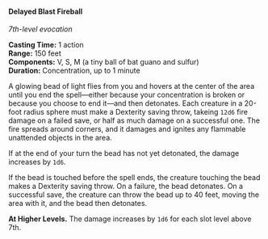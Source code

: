 #### Delayed Blast Fireball
<!-- TODO Check and tag this spell -->
<!-- markdownlint-disable-next-line no-emphasis-as-heading -->
_7th-level evocation_

**Casting Time:** 1 action \
**Range:** 150 feet \
**Components:** V, S, M (a tiny ball of bat guano and sulfur) \
**Duration:** Concentration, up to 1 minute

A glowing bead of light flies from you and hovers at the center of the area until you end the spell—either because your concentration is broken or because you choose to end it—and then detonates.
Each creature in a 20-foot radius sphere must make a Dexterity saving throw, takeing `12d6` fire damage on a failed save, or half as much damage on a successful one.
The fire spreads around corners, and it damages and ignites any flammable unattended objects in the area.

If at the end of your turn the bead has not yet detonated, the damage increases by `1d6`.

If the bead is touched before the spell ends, the creature touching the bead makes a Dexterity saving throw.
On a failure, the bead detonates.
On a successful save, the creature can throw the bead up to 40 feet, moving the area with it, and the bead then detonates.

**At Higher Levels.**
The damage increases by `1d6` for each slot level above 7th.

